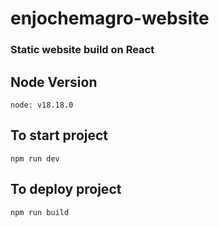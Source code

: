 # enjochemagro-website
### Static website build on React


## Node Version
    node: v18.18.0

## To start project
    npm run dev

## To deploy project 
    npm run build